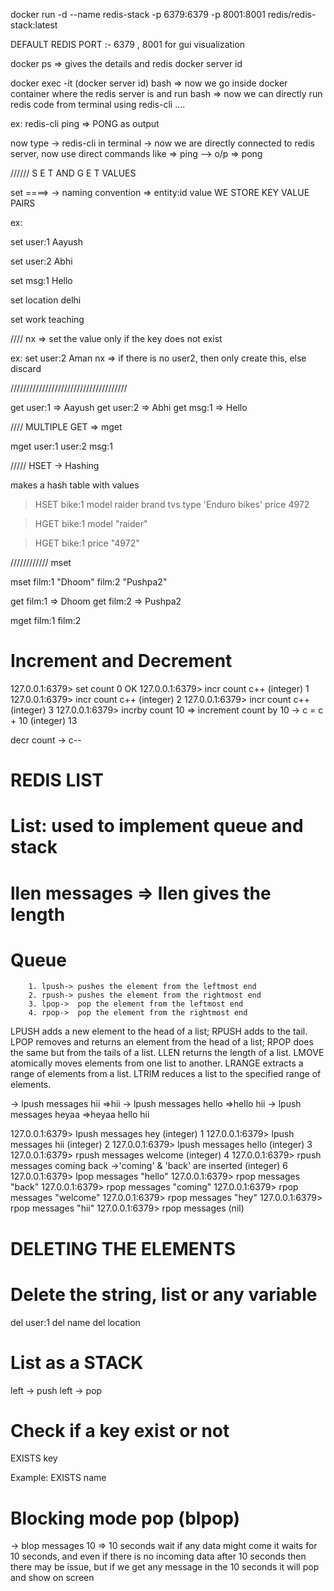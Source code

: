 docker run -d --name redis-stack -p 6379:6379 -p 8001:8001 redis/redis-stack:latest


DEFAULT REDIS PORT :-  6379 ,  8001 for gui visualization

docker ps 	=> gives the details and redis docker server id

docker exec -it (docker server id) bash
=> now we go inside docker container where the redis server is and run bash
=> now we can directly run redis code from terminal using redis-cli ....


ex: redis-cli ping  => PONG as output

now type -> redis-cli    in terminal
-> now we are directly connected to redis server, now use direct commands
like => ping  --> o/p => pong

////// S E T   AND   G E T   VALUES

set <key> <value> ====> -> naming convention => entity:id   value
	WE STORE KEY VALUE PAIRS

ex: 

set user:1 Aayush 

set user:2 Abhi

set msg:1 Hello

set location delhi

set work teaching

////  nx  => set the value only if the key does not exist

ex: set user:2 Aman nx    => if there is no user2, then only create this, else discard


/////////////////////////////////////

get user:1  	=> Aayush
get user:2	=> Abhi
get msg:1	=> Hello

//// MULTIPLE GET =>  mget

mget user:1 user:2 msg:1

///// HSET   -> Hashing

makes a hash table with values

> HSET bike:1 model raider brand tvs type 'Enduro bikes' price 4972


> HGET bike:1 model
"raider"

> HGET bike:1 price
"4972"
    
//////////// mset

mset film:1 "Dhoom" film:2 "Pushpa2"

get film:1 	=> Dhoom
get film:2	=> Pushpa2

mget film:1 film:2

# Increment and Decrement 


127.0.0.1:6379> set count 0
OK
127.0.0.1:6379> incr count		c++
(integer) 1
127.0.0.1:6379> incr count		c++
(integer) 2
127.0.0.1:6379> incr count		c++
(integer) 3
127.0.0.1:6379> incrby count 10		=> increment count by 10 -> c = c + 10
(integer) 13

decr count -> c--

#  REDIS LIST

# List:  used to implement queue and stack

# llen messages 	=> llen gives the length

# Queue	
		1. lpush-> pushes the element from the leftmost end
		2. rpush-> pushes the element from the rightmost end
		3. lpop->  pop the element from the leftmost end
		4. rpop->  pop the element from the rightmost end

LPUSH adds a new element to the head of a list; RPUSH adds to the tail.
LPOP removes and returns an element from the head of a list; RPOP does the same but from the tails of a list.
LLEN returns the length of a list.
LMOVE atomically moves elements from one list to another.
LRANGE extracts a range of elements from a list.
LTRIM reduces a list to the specified range of elements.


-> lpush messages hii 		=>hii
-> lpush messages hello		=>hello hii
-> lpush messages heyaa		=>heyaa hello hii


127.0.0.1:6379> lpush messages hey
(integer) 1
127.0.0.1:6379> lpush messages hii
(integer) 2
127.0.0.1:6379> lpush messages hello
(integer) 3
127.0.0.1:6379> rpush messages welcome
(integer) 4
127.0.0.1:6379> rpush messages coming back    ->'coming' & 'back' are inserted
(integer) 6
127.0.0.1:6379> lpop messages
"hello"
127.0.0.1:6379> rpop messages
"back"
127.0.0.1:6379> rpop messages
"coming"
127.0.0.1:6379> rpop messages
"welcome"
127.0.0.1:6379> rpop messages
"hey"
127.0.0.1:6379> rpop messages
"hii"
127.0.0.1:6379> rpop messages
(nil)

# DELETING THE ELEMENTS

# Delete the string, list or any variable

del user:1
del name
del location

# List as a  STACK

left -> push
left -> pop

# Check if a key exist or not

EXISTS key

Example: EXISTS name



# Blocking mode pop (blpop)

-> blop messages 10		=> 10 seconds wait if any data might come
it waits for 10 seconds, and even if there is no incoming data after 10 seconds then there may be issue,
but if we get any message in the 10 seconds it will pop and show on screen